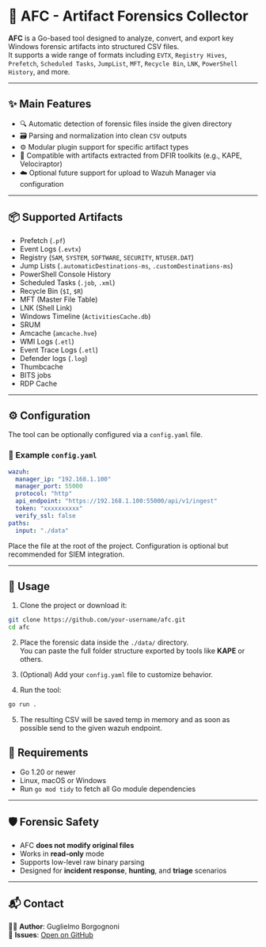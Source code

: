 # 🧰 AFC - Artifact Forensics Collector

**AFC** is a Go-based tool designed to analyze, convert, and export key Windows forensic artifacts into structured CSV files.  
It supports a wide range of formats including `EVTX`, `Registry Hives`, `Prefetch`, `Scheduled Tasks`, `JumpList`, `MFT`, `Recycle Bin`, `LNK`, `PowerShell History`, and more.

---

## ✨ Main Features

- 🔍 Automatic detection of forensic files inside the given directory
- 🗃️ Parsing and normalization into clean `CSV` outputs
- ⚙️ Modular plugin support for specific artifact types
- 🧩 Compatible with artifacts extracted from DFIR toolkits (e.g., KAPE, Velociraptor)
- ☁️ Optional future support for upload to Wazuh Manager via configuration

---

## 📦 Supported Artifacts

- Prefetch (`.pf`)
- Event Logs (`.evtx`)
- Registry (`SAM`, `SYSTEM`, `SOFTWARE`, `SECURITY`, `NTUSER.DAT`)
- Jump Lists (`.automaticDestinations-ms`, `.customDestinations-ms`)
- PowerShell Console History
- Scheduled Tasks (`.job`, `.xml`)
- Recycle Bin (`$I`, `$R`)
- MFT (Master File Table)
- LNK (Shell Link)
- Windows Timeline (`ActivitiesCache.db`)
- SRUM
- Amcache (`amcache.hve`)
- WMI Logs (`.etl`)
- Event Trace Logs (`.etl`)
- Defender logs (`.log`)
- Thumbcache
- BITS jobs
- RDP Cache

---

## ⚙️ Configuration

The tool can be optionally configured via a `config.yaml` file.

### 🔧 Example `config.yaml`

```yaml
wazuh:
  manager_ip: "192.168.1.100"
  manager_port: 55000
  protocol: "http"  
  api_endpoint: "https://192.168.1.100:55000/api/v1/ingest"
  token: "xxxxxxxxxx"  
  verify_ssl: false
paths:
  input: "./data"
```

Place the file at the root of the project. Configuration is optional but recommended for SIEM integration.

---

## 🚀 Usage

1. Clone the project or download it:

```bash
git clone https://github.com/your-username/afc.git
cd afc
```

2. Place the forensic data inside the `./data/` directory.  
   You can paste the full folder structure exported by tools like **KAPE** or others.

3. (Optional) Add your `config.yaml` file to customize behavior.

4. Run the tool:

```bash
go run .
```

5. The resulting CSV will be saved temp in memory and as soon as possible send to the given wazuh endpoint.


## 🤖 Requirements

- Go 1.20 or newer
- Linux, macOS or Windows
- Run `go mod tidy` to fetch all Go module dependencies

---

## 🛡️ Forensic Safety

- AFC **does not modify original files**
- Works in **read-only** mode
- Supports low-level raw binary parsing
- Designed for **incident response**, **hunting**, and **triage** scenarios

---

## 📬 Contact

👨‍💻 **Author**: Guglielmo Borgognoni  
🐛 **Issues**: [Open on GitHub](https://github.com/bubu-gigi/afc/issues)